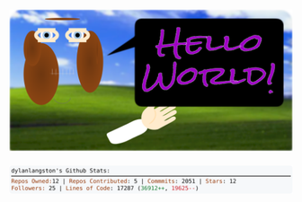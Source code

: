<!-- 
Version 2.0.223
Built Sun Mar 16 2025 05:04:18 GMT+0000 (Coordinated Universal Time)
-->

<h1 align="center">
  <a href="https://github.com/dylanlangston/dylanlangston/tree/master/src" title="Click to View Source">
    <picture width="100%" alt="Dylan">
      <source media="(prefers-color-scheme: dark)" srcset="dylan-dark.svg?version=2.0.223">
      <img src="dylan-light.svg?version=2.0.223" alt="Dylan">
    </picture>
  </a>
</h1>

<div align="center">
  <picture width="100%" alt="Profile Info and Stats">
    <source media="(prefers-color-scheme: dark)" srcset="stats-dark.svg?version=2.0.223">
    <img src="stats-light.svg?version=2.0.223" alt="Profile Info and Stats">
  </picture>
</div>
